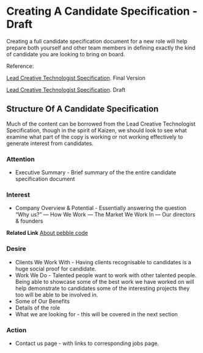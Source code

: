 # Creating A Candidate Specification - Draft

Creating a full candidate specification document for a new role will help prepare both yourself and other team members in defining exactly the kind of candidate you are looking to bring on board.

Reference: 

[Lead Creative Technologist Specification](https://www.dropbox.com/sh/umoor8d6zjd3v4c/AAB9JHWP9H6ZXpBJfCwLNkBYa?dl=0). Final Version

[Lead Creative Technologist Specification](https://www.dropbox.com/sh/umoor8d6zjd3v4c/AAB9JHWP9H6ZXpBJfCwLNkBYa?dl=0). Draft

## Structure Of A Candidate Specification

Much of the content can be borrowed from the Lead Creative Technologist Specification, though in the spirit of Kaizen, we should look to see what examine what part of the copy is working or not working effectively to generate interest from candidates.

### Attention 

- Executive Summary - Brief summary of the the entire candidate specification document

### Interest

- Company Overview & Potential - Essentially answering the question “Why us?” 
— How We Work
— The Market We Work In
— Our directors & founders

**Related Link**
[About pebble code]()

### Desire

- Clients We Work With - Having clients recognisable to candidates is a huge social proof for candidate.  
- Work We Do - Talented people want to work with other talented people. Being able to showcase some of the best work we have worked on will help demonstrate to candidates some of the interesting projects they too will be able to be involved in.
- Some of Our Benefits
- Details of the role
- What we are looking for - this will be covered in the next section 

### Action

- Contact us page - with links to corresponding jobs page.

